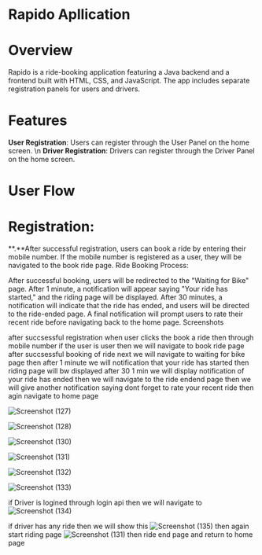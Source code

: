 # Rapido Apllication
# Overview
Rapido is a ride-booking application featuring a Java backend and a frontend built with HTML, CSS, and JavaScript. The app includes separate registration panels for users and drivers.

# Features
**User Registration**: Users can register through the User Panel on the home screen.  \n
**Driver Registration**: Drivers can register through the Driver Panel on the home screen.
# User Flow
# Registration:

**.**After successful registration, users can book a ride by entering their mobile number.
If the mobile number is registered as a user, they will be navigated to the book ride page.
Ride Booking Process:

After successful booking, users will be redirected to the "Waiting for Bike" page.
After 1 minute, a notification will appear saying "Your ride has started," and the riding page will be displayed.
After 30 minutes, a notification will indicate that the ride has ended, and users will be directed to the ride-ended page.
A final notification will prompt users to rate their recent ride before navigating back to the home page.
Screenshots

after succsessful registration when user clicks the book a ride then through mobile number if the user is user then we will navigate to book ride page after succsessful booking of ride next we will navigate to waiting for bike page then after 1 minute we will notification that your ride has started then riding page will bw displayed after 30 1 min we will display notification of your ride has ended then we will navigate to the ride endend page then we will give another notification saying dont forget to rate your recent ride then agin navigate to home page 

![Screenshot (127)](https://github.com/user-attachments/assets/d54140fc-5b00-4de3-9ece-06b5ba445e26)

![Screenshot (128)](https://github.com/user-attachments/assets/6ef10dc4-934a-4d2b-bb17-fec8af0fa4ad)

![Screenshot (130)](https://github.com/user-attachments/assets/43517e8e-950f-42e1-a1d8-0765d5cbcebe)

![Screenshot (131)](https://github.com/user-attachments/assets/00b1fedc-0c4c-4453-b11c-8dfff3b9bb02)

![Screenshot (132)](https://github.com/user-attachments/assets/b0e59f62-1d09-4db1-aeb3-3aa81d25a633)

![Screenshot (133)](https://github.com/user-attachments/assets/a2bda066-ca44-4acf-8764-e0a9ff629616)

if Driver is logined through login api then we will navigate to  ![Screenshot (134)](https://github.com/user-attachments/assets/dc17a275-e6ec-43c6-a9a1-bd0763aa19f9)

if driver has any ride then we will show this ![Screenshot (135)](https://github.com/user-attachments/assets/4f2319de-40ba-4b3d-9333-524959206b19) then again start riding page ![Screenshot (131)](https://github.com/user-attachments/assets/44b79de4-60bd-408f-8605-0ee50b3b1026)  then ride end page and return to home page 










